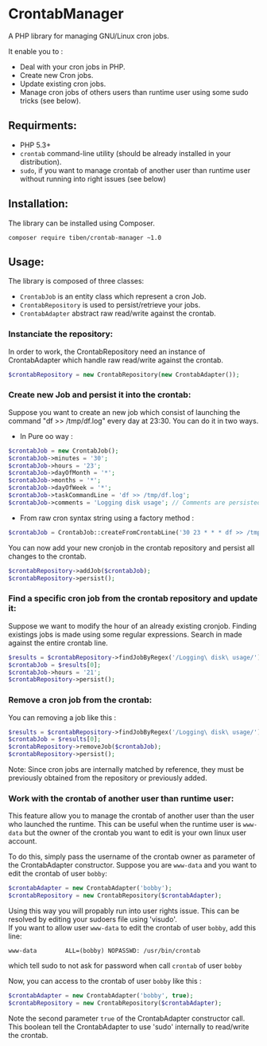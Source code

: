 # CrontabManager

A PHP library for managing GNU/Linux cron jobs.

It enable you to : 

- Deal with your cron jobs in PHP.
- Create new Cron jobs.
- Update existing cron jobs.
- Manage cron jobs of others users than runtime user using some sudo tricks (see below). 

## Requirments:
- PHP 5.3+
- `crontab` command-line utility (should be already installed in your distribution).
- `sudo`, if you want to manage crontab of another user than runtime user without running into right issues (see below)

## Installation:

The library can be installed using Composer. 
```   
composer require tiben/crontab-manager ~1.0
```

## Usage:
The library is composed of three classes: 

- `CrontabJob` is an entity class which represent a cron Job.
- `CrontabRepository` is used to persist/retrieve your jobs.
- `CrontabAdapter` abstract raw read/write against the crontab.  

### Instanciate the repository:
In order to work, the CrontabRepository need an instance of CrontabAdapter which handle raw read/write against the crontab.

```php
$crontabRepository = new CrontabRepository(new CrontabAdapter());
```

### Create new Job and persist it into the crontab:
Suppose you want to create an new job which consist of launching the command "df >> /tmp/df.log" every day at 23:30. You can do it in two ways.

- In Pure oo way :
```php
$crontabJob = new CrontabJob();
$crontabJob->minutes = '30';
$crontabJob->hours = '23';
$crontabJob->dayOfMonth = '*';
$crontabJob->months = '*';
$crontabJob->dayOfWeek = '*';
$crontabJob->taskCommandLine = 'df >> /tmp/df.log';
$crontabJob->comments = 'Logging disk usage'; // Comments are persisted in the crontab
```

- From raw cron syntax string using a factory method :  
```php
$crontabJob = CrontabJob::createFromCrontabLine('30 23 * * * df >> /tmp/df.log');
```

You can now add your new cronjob in the crontab repository and persist all changes to the crontab.
```php
$crontabRepository->addJob($crontabJob);
$crontabRepository->persist();
```

### Find a specific cron job from the crontab repository and update it:
Suppose we want to modify the hour of an already existing cronjob. Finding existings jobs is made using some regular expressions. Search in made against the entire crontab line. 
```php
$results = $crontabRepository->findJobByRegex('/Logging\ disk\ usage/');
$crontabJob = $results[0];
$crontabJob->hours = '21';
$crontabRepository->persist();
```

### Remove a cron job from the crontab:
You can removing a job like this :
```php
$results = $crontabRepository->findJobByRegex('/Logging\ disk\ usage/');
$crontabJob = $results[0];
$crontabRepository->removeJob($crontabJob);
$crontabRepository->persist();
```
Note: Since cron jobs are internally matched by reference, they must be previously obtained from the repository or previously added.

### Work with the crontab of another user than runtime user:
This feature allow you to manage the crontab of another user than the user who launched the runtime. This can be useful when the runtime user is `www-data` but the owner of the crontab you want to edit is your own linux user account. 

To do this, simply pass the username of the crontab owner as parameter of the CrontabAdapter constructor. Suppose you are `www-data` and you want to edit the crontab of user `bobby`:
```php
$crontabAdapter = new CrontabAdapter('bobby');
$crontabRepository = new CrontabRepository($crontabAdapter);
```

Using this way you will propably run into user rights issue. 
This can be resolved by editing your sudoers file using 'visudo'.     
If you want to allow user `www-data` to edit the crontab of user `bobby`, add this line:
```
www-data        ALL=(bobby) NOPASSWD: /usr/bin/crontab
```
which tell sudo to not ask for password when call `crontab` of user `bobby` 

Now, you can access to the crontab of user `bobby` like this :
```php
$crontabAdapter = new CrontabAdapter('bobby', true);
$crontabRepository = new CrontabRepository($crontabAdapter);
```
Note the second parameter `true` of the CrontabAdapter constructor call. This boolean tell the CrontabAdapter to use 'sudo' internally to read/write the crontab.   



